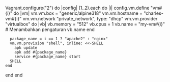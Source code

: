 Vagrant.configure("2") do |config|
  (1..2).each do |i|
    config.vm.define "vm#{i}" do |vm|
      vm.vm.box = "generic/alpine318"
      vm.vm.hostname = "charles-vm#{i}"
      vm.vm.network "private_network", type: "dhcp"
      vm.vm.provider "virtualbox" do |vb|
        vb.memory = "512"
        vb.cpus = 1
        vb.name = "my-vm#{i}"  # Menambahkan pengaturan vb.name
      end

      package_name = i == 1 ? "apache2" : "nginx"
      vm.vm.provision "shell", inline: <<-SHELL
        apk update
        apk add #{package_name}
        service #{package_name} start
      SHELL
    end
  end
end
